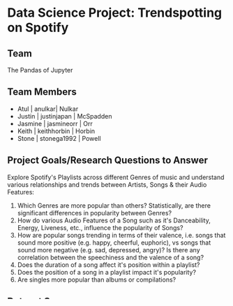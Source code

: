 # Data Science Project: Trendspotting on Spotify

## Team
The Pandas of Jupyter

## **Team Members**
* Atul | anulkar| Nulkar
* Justin | justinjapan | McSpadden
* Jasmine | jasmineorr | Orr
* Keith | keithhorbin | Horbin
* Stone | stonega1992 | Powell

## Project Goals/Research Questions to Answer
Explore Spotify's Playlists across different Genres of music and understand various relationships and trends between Artists, Songs & their Audio Features:
1. Which Genres are more popular than others? Statistically, are there significant differences in popularity between Genres?
2. How do various Audio Features of a Song such as it's Danceability, Energy, Liveness, etc., influence the popularity of Songs?
3. How are popular songs trending in terms of their valence, i.e. songs that sound more positive (e.g. happy, cheerful, euphoric), vs songs that sound more negative (e.g. sad, depressed, angry)? Is there any correlation between the speechiness and the valence of a song?
3. Does the duration of a song affect it's position within a playlist?
4. Does the position of a song in a playlist impact it's popularity?
5. Are singles more popular than albums or compilations?

## Dataset Sources
* Artists, Playlists, Tracks and Music Metadata sourced using the [Spotify Web API](https://developer.spotify.com/documentation/).
* CSV files exported using the API and which were used in our analysis can be found [here](https://github.com/anulkar/DataScience-Project1/tree/master/datasets).

## Jupter Notebooks
* [spotify_exploration.ipynb](https://github.com/anulkar/DataScience-Project1/blob/master/spotify_exploration.ipynb) - contains code to retrieve and wrangle data using the Spotify web APIs and generate some basic stats/plots.
  * To run the notebook, you will need a Spotify developer account with your own `client_id` and `client_secret` credentials to authenticate the API requests. Generate your client credentials from the [Spotify Developer Dashboard](https://developer.spotify.com/dashboard/applications).
  * Once you have setup your credentials on the Dashboard, create an `api_keys.py` file in your local repository and copy the following lines of code, so that your credentials are imported automatically in the jupyter notebook.
    ```python
    spotify_client_id = 'your client_id goes here'
    spotify_client_secret = 'your client_secret goes here'
    ```
* [spotify_analysis.ipynb](https://github.com/anulkar/DataScience-Project1/blob/master/spotify_analysis.ipynb) - contains code to perform more in-depth analysis of the Spotify data and to seek answers to our research questions.